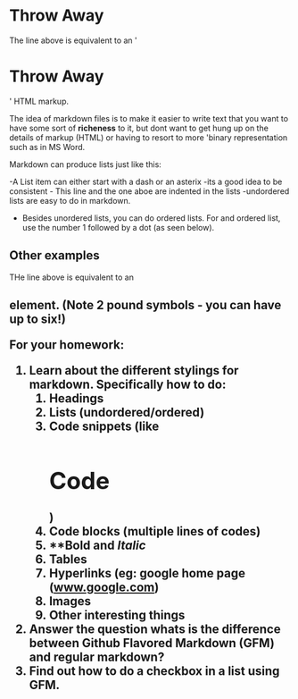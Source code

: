 # Throw Away

The line above is equivalent to an  '<h1>Throw Away</h1>' HTML markup.

The idea of  markdown files is to make it easier to write text that you want to have some sort of **richeness** to it, but dont want to get hung up on the details of markup (HTML) or having to resort to more 'binary representation such as in MS Word.

Markdown can produce lists just like this:

-A List item can either start with a dash or an asterix
	-its a good idea to be consistent
	- This line and the one aboe are indented in the lists
-undordered lists are easy to do in markdown.
- Besides unordered lists, you can do ordered lists. For and ordered list, use the number 1 followed by a dot (as seen below).

## Other examples

THe line above is equivalent to an <h2> element. (Note 2 pound symbols - you can have up to six!)

For your homework:

1. Learn about the different stylings for markdown. Specifically how to do:
	1. Headings
	1. Lists (undordered/ordered)
	1. Code snippets (like <h1>Code</h1>)
	1. Code blocks (multiple lines of codes)
	1. **Bold and *Italic*
	1. Tables
	1. Hyperlinks (eg: google home page (www.google.com)
	1. Images
	1. Other interesting things
1. Answer the question whats is the difference between **Github Flavored Markdown**  (GFM) and regular markdown?
1. Find out how to do a checkbox in a list using GFM.